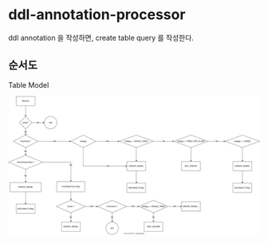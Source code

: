 # ddl-annotation-processor
ddl annotation 을 작성하면, create table query 를 작성한다.

## 순서도

Table Model

![테이블 모델](https://raw.githubusercontent.com/songmag/ddl-annotation-processor/main/processor-table-ddl.drawio.svg)

